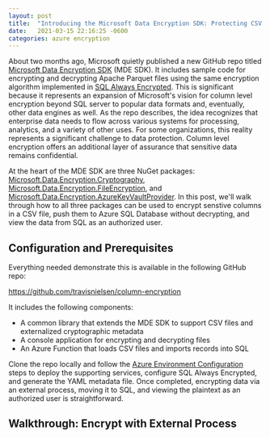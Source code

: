 ```yaml
---
layout: post
title:  "Introducing the Microsoft Data Encryption SDK: Protecting CSV Files"
date:   2021-03-15 22:16:25 -0600
categories: azure encryption
---
```

About two months ago, Microsoft quietly published a new GitHub repo titled [Microsoft Data Encryption SDK][mde-sdk] (MDE SDK). It includes sample code for encrypting and decrypting Apache Parquet files using the same encryption algorithm implemented in [SQL Always Encrypted][sql-ae]. This is significant because it represents an expansion of Microsoft's vision for column level encryption beyond SQL server to popular data formats and, eventually, other data engines as well. As the repo describes, the idea recognizes that enterprise data needs to flow across various systems for processing, analytics, and a variety of other uses. For some organizations, this reality represents a significant challenge to data protection. Column level encryption offers an additional layer of assurance that sensitive data remains confidential.

At the heart of the MDE SDK are three NuGet packages: [Microsoft.Data.Encryption.Cryptography][mde-crypto], [Microsoft.Data.Encryption.FileEncryption][mde-file], and [
Microsoft.Data.Encryption.AzureKeyVaultProvider][mde-keyvault]. In this post, we'll walk through how to all three packages can be used to encrypt senstive columns in a CSV file, push them to Azure SQL Database without decrypting, and view the data from SQL as an authorized user.

## Configuration and Prerequisites

Everything needed demonstrate this is available in the following GitHub repo:

https://github.com/travisnielsen/column-encryption

It includes the following components:

* A common library that extends the MDE SDK to support CSV files and externalized cryptographic metadata
* A console application for encrypting and decrypting files
* An Azure Function that loads CSV files and imports records into SQL

Clone the repo locally and follow the [Azure Environment Configuration][ce-setup] steps to deploy the supporting services, configure SQL Always Encrypted, and generate the YAML metadata file. Once completed, encrypting data via an external process, moving it to SQL, and viewing the plaintext as an authorized user is straightforward. 

## Walkthrough: Encrypt with External Process





[mde-sdk]: https://github.com/Azure/microsoft-data-encryption-sdk
[sql-ae]: https://docs.microsoft.com/en-us/sql/relational-databases/security/encryption/always-encrypted-database-engine?view=azuresqldb-current
[sql-ae-crypto]: https://docs.microsoft.com/en-us/sql/relational-databases/security/encryption/always-encrypted-cryptography?view=sql-server-ver15#data-encryption-algorithm
[mde-crypto]: https://www.nuget.org/packages/Microsoft.Data.Encryption.Cryptography
[mde-file]: https://www.nuget.org/packages/Microsoft.Data.Encryption.FileEncryption
[mde-keyvault]: https://www.nuget.org/packages/Microsoft.Data.Encryption.AzureKeyVaultProvider
[ce-setup]: https://github.com/travisnielsen/column-encryption/blob/main/docs/configure-azure.md
